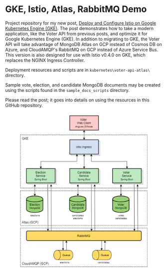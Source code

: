 # GKE, Istio, Atlas, RabbitMQ Demo

Project repository for my new post, [Deploy and Configure Istio on Google Kubernetes Engine (GKE)](https://programmaticponderings.com). The post demonstrates how to take a modern application, like the Voter API from previous posts, and optimize it for Google Kubernetes Engine (GKE). In addition to migrating to GKE, the Voter API will take advantage of MongoDB Atlas on GCP instead of Cosmos DB on Azure, and CloudAMQP's RabbitMQ on GCP instead of Azure Service Bus. This version is also designed for use with Istio v0.4.0 on GKE, which replaces the NGINX Ingress Controller.

Deployment resources and scripts are in `kubernetes\voter-api-atlas\` directory.

Sample vote, election, and candidate MongoDB documents may be created using the scripts found in the `sample_docs_scripts` directory.

Please read the post; it goes into details on using the resources in this GitHub repository.

![Architecture](pics/GKE_AMPQ_v1.png)
